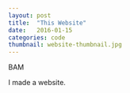 ```yaml
---
layout: post
title:  "This Website"
date:   2016-01-15
categories: code
thumbnail: website-thumbnail.jpg
---
```


BAM

I made a website.